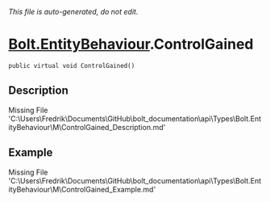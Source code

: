 *This file is auto-generated, do not edit.*

# [Bolt.EntityBehaviour](Types/Bolt.EntityBehaviour.md).ControlGained
`public virtual void ControlGained()`
## Description
Missing File 'C:\Users\Fredrik\Documents\GitHub\bolt_documentation\api\Types\Bolt.EntityBehaviour\M\ControlGained_Description.md'
## Example
Missing File 'C:\Users\Fredrik\Documents\GitHub\bolt_documentation\api\Types\Bolt.EntityBehaviour\M\ControlGained_Example.md'
